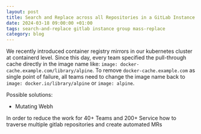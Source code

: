 ```yaml
---
layout: post
title: Search and Replace across all Repositories in a GitLab Instance
date: 2024-03-18 09:00:00 +01:00
tags: search-and-replace gitlab instance group mass-replace
category: blog
---
```


We recently introduced container registry mirrors in our kubernetes cluster at containerd level. Since this day, every team specified the pull-through cache directly in the image name like: `image: docker-cache.example.com/library/alpine`. To remove `docker-cache.example.com` as single point of failure, all teams need to change the image name back to `image: docker.io/library/alpine` or `image: alpine`.

Possible solutions:
- Mutating Webh


In order to reduce the work for 40+ Teams and 200+ Service
how to traverse multiple gitlab repositories and create automated MRs
